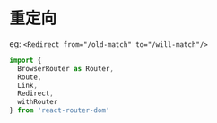 

重定向
====


eg: `<Redirect from="/old-match" to="/will-match"/>`

``` js
import {
  BrowserRouter as Router,
  Route,
  Link,
  Redirect,
  withRouter
} from 'react-router-dom'

```